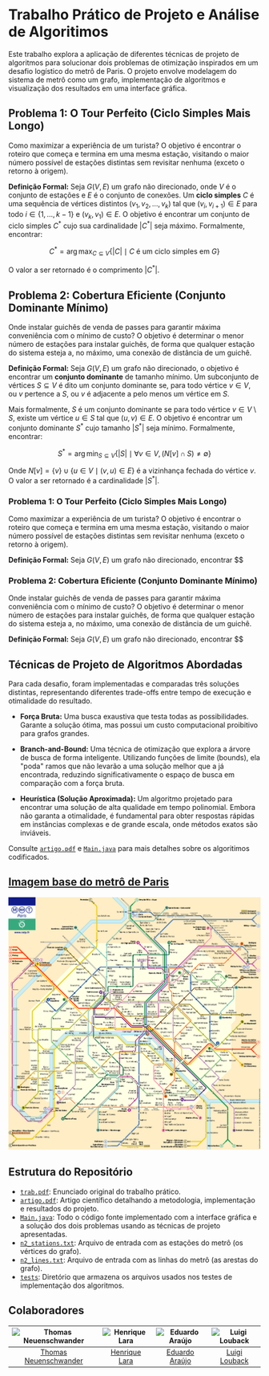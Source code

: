 # Trabalho Prático de Projeto e Análise de Algoritimos

Este trabalho explora a aplicação de diferentes técnicas de projeto de algoritmos para solucionar dois problemas de otimização inspirados em um desafio logístico do metrô de Paris. O projeto envolve modelagem do sistema de metrô como um grafo, implementação de algoritmos e visualização dos resultados em uma interface gráfica.

## Problema 1: O Tour Perfeito (Ciclo Simples Mais Longo)

Como maximizar a experiência de um turista? O objetivo é encontrar o roteiro que começa e termina em uma mesma estação, visitando o maior número possível de estações distintas sem revisitar nenhuma (exceto o retorno à origem).

**Definição Formal:** Seja $G(V,E)$ um grafo não direcionado, onde $V$ é o conjunto de estações e $E$ é o conjunto de conexões. Um **ciclo simples** $C$ é uma sequência de vértices distintos $(v_1, v_2, \dots, v_k)$ tal que $(v_i, v_{i+1}) \in E$ para todo $i \in \{1, \dots, k-1\}$ e $(v_k, v_1) \in E$. O objetivo é encontrar um conjunto de ciclo simples $C^*$ cujo sua cardinalidade $|C^*|$ seja máximo. Formalmente, encontrar:

$$C^* = \arg\max_{C \subseteq V} \{|C| \mid C \text{ é um ciclo simples em } G\}$$

O valor a ser retornado é o comprimento $|C^*|$.

## Problema 2: Cobertura Eficiente (Conjunto Dominante Mínimo)

Onde instalar guichês de venda de passes para garantir máxima conveniência com o mínimo de custo? O objetivo é determinar o menor número de estações para instalar guichês, de forma que qualquer estação do sistema esteja a, no máximo, uma conexão de distância de um guichê.

**Definição Formal:** Seja $G(V,E)$ um grafo não direcionado, o objetivo é encontrar um **conjunto dominante** de tamanho mínimo. Um subconjunto de vértices $S \subseteq V$ é dito um conjunto dominante se, para todo vértice $v \in V$, ou $v$ pertence a $S$, ou $v$ é adjacente a pelo menos um vértice em $S$.

Mais formalmente, $S$ é um conjunto dominante se para todo vértice $v \in V \setminus S$, existe um vértice $u \in S$ tal que $(u,v) \in E$. O objetivo é encontrar um conjunto dominante $S^*$ cujo tamanho $|S^*|$ seja mínimo. Formalmente, encontrar:

$$S^* = \arg\min_{S \subseteq V} \{|S| \mid \forall v \in V, (N[v] \cap S) \neq \emptyset \}$$

Onde $N[v] = \{v\} \cup \{u \in V \mid (v,u) \in E\}$ é a vizinhança fechada do vértice $v$. O valor a ser retornado é a cardinalidade $|S^*|$.

### Problema 1: O Tour Perfeito (Ciclo Simples Mais Longo)

Como maximizar a experiência de um turista? O objetivo é encontrar o roteiro que começa e termina em uma mesma estação, visitando o maior número possível de estações distintas sem revisitar nenhuma (exceto o retorno à origem).

**Definição Formal:** Seja $G(V,E)$ um grafo não direcionado, encontrar $$

### Problema 2: Cobertura Eficiente (Conjunto Dominante Mínimo)

Onde instalar guichês de venda de passes para garantir máxima conveniência com o mínimo de custo? O objetivo é determinar o menor número de estações para instalar guichês, de forma que qualquer estação do sistema esteja a, no máximo, uma conexão de distância de um guichê.

**Definição Formal:** Seja $G(V,E)$ um grafo não direcionado, encontrar $$

## Técnicas de Projeto de Algoritmos Abordadas

Para cada desafio, foram implementadas e comparadas três soluções distintas, representando diferentes trade-offs entre tempo de execução e otimalidade do resultado.

* **Força Bruta:** Uma busca exaustiva que testa todas as possibilidades. Garante a solução ótima, mas possui um custo computacional proibitivo para grafos grandes.

* **Branch-and-Bound:** Uma técnica de otimização que explora a árvore de busca de forma inteligente. Utilizando funções de limite (bounds), ela "poda" ramos que não levarão a uma solução melhor que a já encontrada, reduzindo significativamente o espaço de busca em comparação com a força bruta.

* **Heurística (Solução Aproximada):** Um algoritmo projetado para encontrar uma solução de alta qualidade em tempo polinomial. Embora não garanta a otimalidade, é fundamental para obter respostas rápidas em instâncias complexas e de grande escala, onde métodos exatos são inviáveis.

Consulte [`artigo.pdf`](./artigo.pdf) e [`Main.java`](./Main.java) para mais detalhes sobre os algoritimos codificados.

## [Imagem base do metrô de Paris](./plano-metro-paris.png)

![Plano do Metrô de Paris](./plano-metro-paris.png)

## Estrutura do Repositório

* [`trab.pdf`](./trab.pdf): Enunciado original do trabalho prático.
* [`artigo.pdf`](./artigo.pdf): Artigo científico detalhando a metodologia, implementação e resultados do projeto.
* [`Main.java`](./Main.java): Todo o código fonte implementado com a interface gráfica e a solução dos dois problemas usando as técnicas de projeto apresentadas.
* [`n2_stations.txt`](./n2_stations.txt): Arquivo de entrada com as estações do metrô (os vértices do grafo).
* [`n2_lines.txt`](./n2_lines.txt): Arquivo de entrada com as linhas do metrô (as arestas do grafo).
* [`tests`](./tests/): Diretório que armazena os arquivos usados nos testes de implementação dos algoritmos.

## Colaboradores
| <img src="https://github.com/thomneuenschwander.png" width="100" height="100" alt="Thomas Neuenschwander"/> | <img src="https://github.com/henriquerlara.png" width="100" height="100" alt="Henrique Lara"/> | <img src="https://github.com/EduardoAVS.png" width="100" height="100" alt="Eduardo Araújo"/> | <img src="https://github.com/LuigiLouback.png" width="100" height="100" alt="Luigi Louback"/> |
|:---:|:---:|:---:|:---:|
| [Thomas <br> Neuenschwander](https://github.com/thomneuenschwander) | [Henrique <br> Lara](https://github.com/henriquerlara) | [Eduardo <br> Araújo](https://github.com/EduardoAVS) | [Luigi <br> Louback](https://github.com/LuigiLouback) |
